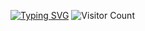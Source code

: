 [![Typing SVG](https://readme-typing-svg.demolab.com/?lines=First+line+of+text;Second+line+of+text)](https://git.io/typing-svg)
![Visitor Count](https://visitor-badge.laobi.icu/badge?page_id=abidshahrear66.abidshahrear66)
